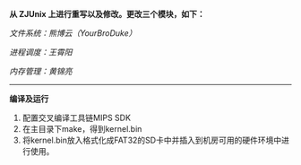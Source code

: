 **从 ZJUnix 上进行重写以及修改。更改三个模块，如下：**

*文件系统：熊博云（YourBroDuke）*

*进程调度：王霄阳*

*内存管理：黄锦亮*

-----

**编译及运行**

1. 配置交叉编译工具链MIPS SDK
2. 在主目录下make，得到kernel.bin
3. 将kernel.bin放入格式化成FAT32的SD卡中并插入到机房可用的硬件环境中进行使用。
